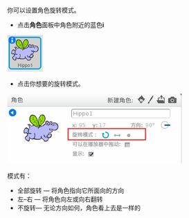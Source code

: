 你可以设置角色旋转模式。

- 点击**角色**面板中角色附近的蓝色**i**

![点击i](images/click-i.png)

- 点击你想要的旋转模式。

![不同的旋转模式](images/rotation-style.png)

模式有：

- 全部旋转 — 将角色指向它所面向的方向
- 左–右 — 将角色向左或向右翻转
- 不旋转— 无论方向如何，角色看上去是一样的